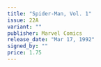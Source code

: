 ```yaml
---
title: "Spider-Man, Vol. 1"
issue: 22A
variant: ""
publisher: Marvel Comics
release_date: "Mar 17, 1992"
signed_by: ""
price: 1.75
---
```

